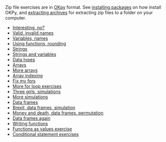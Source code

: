 Zip file exercises are in [OKpy](https://okpy.org) format.  See [installing
packages](../../installing_packages) on how install OKPy, and [extracting
archives](../../extracting) for extracting zip files to a folder on your
computer.

* [Interesting, no?](interesting)
* [Valid, invalid names](../../exercises/names)
* [Variables, names](../../exercises/basic_names.zip)
* [Using functions, rounding](../../exercises/rounding.zip)
* [Strings](../../exercises/strings.zip)
* [Strings and variables](../../exercises/strings_vars.zip)
* [Data types](../../exercises/data_types.zip)
* [Arrays](../../exercises/arrays.zip)
* [More arrays](../../exercises/more_arrays.zip)
* [Array indexing](array_indexing)
* [Fix my fors](../../exercises/fix_my_fors.zip)
* [More for loop exercises](for_loops)
* [Three girls, simulations](../../exercises/three_girls.zip)
* [More simulations](../../exercises/simulation.zip)
* [Data frames](../../exercises/data_frames.zip)
* [Brexit, data frames, simulation](../../exercises/brexiteering.zip)
* [Money and death, data frames, permutation](../../exercises/money_death.zip)
* [Data frames again](df_exercises)
* [Writing functions](../../exercises/first_functions.zip)
* [Functions as values exercise](../../exercises/function_vals.zip)
* [Conditional statement
  exercises](conditional_statements_exercises)
